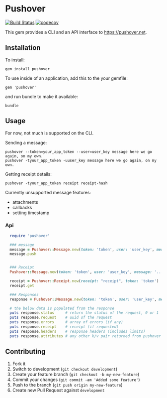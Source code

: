 # Pushover
[![Build Status](https://travis-ci.org/erniebrodeur/pushover.svg?branch=master)](https://travis-ci.org/erniebrodeur/pushover) [![codecov](https://codecov.io/gh/erniebrodeur/pushover/branch/master/graph/badge.svg)](https://codecov.io/gh/erniebrodeur/pushover)

This gem provides a CLI and an API interface to https://pushover.net.

## Installation

To install:

    gem install pushover

To use inside of an application, add this to the your gemfile:

    gem 'pushover'

and run bundle to make it available:

    bundle


## Usage

For now, not much is supported on the CLI.

Sending a message:

    pushover --token=your_app_token --user=user_key message here we go again, on my own.
    pushover -tyour_app_token -uuser_key message here we go again, on my own.

Getting receipt details:


    pushover -tyour_app_token receipt receipt-hash

Currently unsupported message features:
 - attachments
 - callbacks
 - setting timestamp


### Api

``` ruby
  require 'pushover'

  ### message
  message = Pushover::Message.new(token: 'token', user: 'user_key', message: '...')
  message.push


  ### Receipt
  Pushover::Message.new(token: 'token', user: 'user_key', message: '...', 'priority': 2, expire: 1, retry: 60).push

  receipt = Pushover::Receipt.new(receipt: "receipt", token: 'token')
  receipt.get

  ### Responses
  response = Pushover::Message.new(token: 'token', user: 'user_key', message: '...').push

  # the below data is populated from the response
  puts response.status     # return the status of the request, 0 or 1
  puts response.request    # uuid of the request
  puts response.errors     # array of errors (if any)
  puts response.receipt    # receipt (if requested)
  puts response.headers    # response headers (includes limits)
  puts response.attributes # any other k/v pair returned from pushover
```

## Contributing

1. Fork it
2. Switch to development (`git checkout development`)
3. Create your feature branch (`git checkout -b my-new-feature`)
4. Commit your changes (`git commit -am 'Added some feature'`)
5. Push to the branch (`git push origin my-new-feature`)
6. Create new Pull Request against `development`
